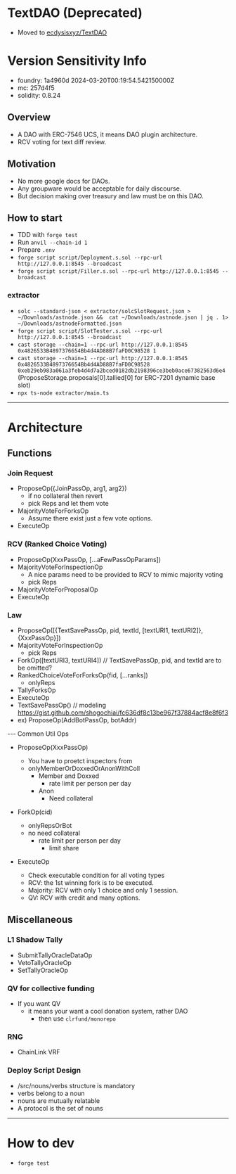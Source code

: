 # TextDAO (Deprecated)

- Moved to [ecdysisxyz/TextDAO](https://github.com/ecdysisxyz/TextDAO)

# Version Sensitivity Info
- foundry: 1a4960d 2024-03-20T00:19:54.542150000Z
- mc: 257d4f5
- solidity: 0.8.24

## Overview
- A DAO with ERC-7546 UCS, it means DAO plugin architecture.
- RCV voting for text diff review.

## Motivation
- No more google docs for DAOs.
- Any groupware would be acceptable for daily discourse.
- But decision making over treasury and law must be on this DAO.

## How to start
- TDD with `forge test`
- Run `anvil --chain-id 1`
- Prepare `.env`
- `forge script script/Deployment.s.sol --rpc-url http://127.0.0.1:8545 --broadcast`
- `forge script script/Filler.s.sol --rpc-url http://127.0.0.1:8545 --broadcast`

### extractor
- `solc --standard-json < extractor/solcSlotRequest.json > ~/Downloads/astnode.json &&  cat ~/Downloads/astnode.json | jq . 1> ~/Downloads/astnodeFormatted.json`
- `forge script script/SlotTester.s.sol --rpc-url http://127.0.0.1:8545 --broadcast`
- `cast storage --chain=1 --rpc-url http://127.0.0.1:8545 0x4826533B4897376654Bb4d4AD88B7faFD0C98528 1`
- `cast storage --chain=1 --rpc-url http://127.0.0.1:8545 0x4826533B4897376654Bb4d4AD88B7faFD0C98528 0xeb29eb983a061a3feb4d4d7a2bced0182db2198396ce3beb0ace67382563d6e4` (ProposeStorage.proposals[0].tallied[0] for ERC-7201 dynamic base slot)
- `npx ts-node extractor/main.ts`

---
# Architecture
## Functions
### Join Request
- ProposeOp({JoinPassOp, arg1, arg2})
  - if no collateral then revert
  - pick Reps and let them vote
- MajorityVoteForForksOp
  - Assume there exist just a few vote options.
- ExecuteOp

### RCV (Ranked Choice Voting)
- ProposeOp(XxxPassOp, [...aFewPassOpParams])
- MajorityVoteForInspectionOp
  - A nice params need to be provided to RCV to mimic majority voting
  - pick Reps
- MajorityVoteForProposalOp
- ExecuteOp

### Law
- ProposeOp([{TextSavePassOp, pid, textId, [textURI1, textURI2]}, {XxxPassOp}])
- MajorityVoteForInspectionOp
  - pick Reps
- ForkOp([textURI3, textURI4]) // TextSavePassOp, pid, and textId are to be omitted?
- RankedChoiceVoteForForksOp(fid, [...ranks])
  - onlyReps
- TallyForksOp
- ExecuteOp
- TextSavePassOp() // modeling https://gist.github.com/shogochiai/fc636df8c13be967f37884acf8e8f6f3
- ex) ProposeOp(AddBotPassOp, botAddr)

--- Common Util Ops
- ProposeOp(XxxPassOp)
  - You have to proetct inspectors from
  - onlyMemberOrDoxxedOrAnonWithColl
    - Member and Doxxed
      - rate limit per person per day
    - Anon
      - Need collateral

- ForkOp(cid)
  - onlyRepsOrBot
  - no need collateral
      - rate limit per person per day
        - limit share

- ExecuteOp
  - Check executable condition for all voting types
  - RCV: the 1st winning fork is to be executed.
  - Majority: RCV with only 1 choice and only 1 session.
  - QV: RCV with credit and many options.

## Miscellaneous

### L1 Shadow Tally
- SubmitTallyOracleDataOp
- VetoTallyOracleOp
- SetTallyOracleOp

### QV for collective funding
- If you want QV
  - it means your want a cool donation system, rather DAO
      - then use `clrfund/monorepo`

### RNG
- ChainLink VRF

### Deploy Script Design
- /src/nouns/verbs structure is mandatory
- verbs belong to a noun
- nouns are mutually relatable
- A protocol is the set of nouns

---

# How to dev
- `forge test`
